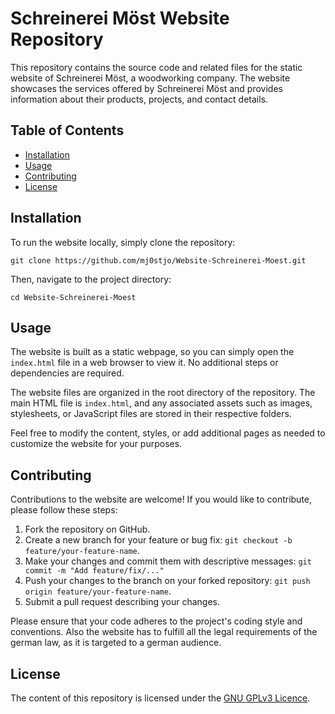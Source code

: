 # Schreinerei Möst Website Repository

This repository contains the source code and related files for the static website of Schreinerei Möst, a woodworking company. The website showcases the services offered by Schreinerei Möst and provides information about their products, projects, and contact details.

## Table of Contents

- [Installation](#installation)
- [Usage](#usage)
- [Contributing](#contributing)
- [License](#license)

## Installation

To run the website locally, simply clone the repository:
  
    git clone https://github.com/mj0stjo/Website-Schreinerei-Moest.git
  
Then, navigate to the project directory:

    cd Website-Schreinerei-Moest

## Usage

The website is built as a static webpage, so you can simply open the `index.html` file in a web browser to view it. No additional steps or dependencies are required.

The website files are organized in the root directory of the repository. The main HTML file is `index.html`, and any associated assets such as images, stylesheets, or JavaScript files are stored in their respective folders.

Feel free to modify the content, styles, or add additional pages as needed to customize the website for your purposes.

## Contributing

Contributions to the website are welcome! If you would like to contribute, please follow these steps:

1. Fork the repository on GitHub.
2. Create a new branch for your feature or bug fix: `git checkout -b feature/your-feature-name`.
3. Make your changes and commit them with descriptive messages: `git commit -m "Add feature/fix/..."`
4. Push your changes to the branch on your forked repository: `git push origin feature/your-feature-name`.
5. Submit a pull request describing your changes.

Please ensure that your code adheres to the project's coding style and conventions. Also the website has to fulfill all the legal requirements of the german law, as it is targeted to a german audience.

## License

The content of this repository is licensed under the [GNU GPLv3 Licence](/LICENSE).
